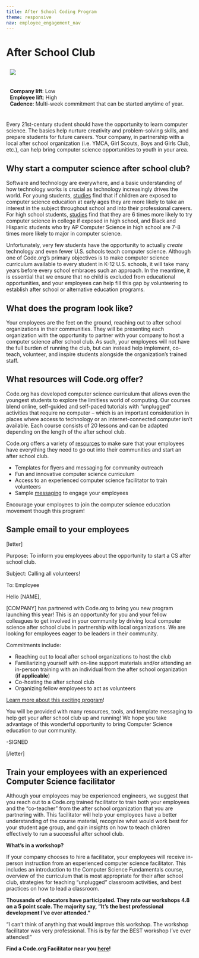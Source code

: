 ```yaml
---
title: After School Coding Program
theme: responsive
nav: employee_engagement_nav
---
```


# After School Club

<div class="col-50" style="float:left; padding:10px">

 <img src="/images/employee-engagement/after-school-kid.jpg" style="max-width: 100%">
</div>

<div class="col-50" style="float:left; padding:10px">

 <strong>Company lift</strong>: Low<br>
 <strong>Employee lift</strong>: High<br>
 <strong>Cadence</strong>: Multi-week commitment that can be started anytime of year.

</div>

<div style="clear: both;"></div>

Every 21st-century student should have the opportunity to learn computer science. The basics help nurture creativity and problem-solving skills, and prepare students for future careers. Your company, in partnership with a local after school organization (i.e. YMCA, Girl Scouts, Boys and Girls Club, etc.), can help bring computer science opportunities to youth in your area.

## Why start a computer science after school club?

Software and technology are everywhere, and a basic understanding of how technology works is crucial as technology increasingly drives the world. For young students, <a href="http://successfulstemeducation.org/resources/nurturing-stem-skills-young-learners-prek%E2%80%933" target="_blank">studies</a> find that if children are exposed to computer science education at early ages they are more likely to take an interest in the subject throughout school and into their professional careers. For high school students, <a href="http://research.collegeboard.org/sites/default/files/publications/2012/7/researchreport-2007-4-ap-students-college-analysis-five-year-academic-careers.pdf" target="_blank">studies</a> find that they are 6 times more likely to try computer science in college if exposed in high school, and Black and Hispanic students who try AP Computer Science in high school are 7-8 times more likely to major in computer science.

Unfortunately, very few students have the opportunity to actually *create* technology and even fewer U.S. schools teach computer science. Although one of Code.org’s primary objectives is to make computer science curriculum available to every student in K-12 U.S. schools, it will take many years before every school embraces such an approach. In the meantime, it is essential that we ensure that no child is excluded from educational opportunities, and your employees can help fill this gap by volunteering to establish after school or alternative education programs.

## What does the program look like?

Your employees are the feet on the ground, reaching out to after school organizations in their communities. They will be presenting each organization with the opportunity to partner with your company to host a computer science after school club. As such, your employees will not have the full burden of running the club, but can instead help implement, co-teach, volunteer, and inspire students alongside the organization’s trained staff.

## What resources will Code.org offer?

Code.org has developed computer science curriculum that allows even the youngest students to explore the limitless world of computing. Our courses blend online, self-guided and self-paced tutorials with “unplugged” activities that require no computer – which is an important consideration in places where access to technology or an internet-connected computer isn’t available. Each course consists of 20 lessons and can be adapted depending on the length of the after school club.

Code.org offers a variety of [resources](/volunteer/after-school-1) to make sure that your employees have everything they need to go out into their communities and start an after school club.

* Templates for flyers and messaging for community outreach
* Fun and innovative computer science curriculum
* Access to an experienced computer science facilitator to train volunteers
* Sample [messaging](#email) to engage your employees

Encourage your employees to join the computer science education movement though this program!

<a name="email"></a>
## Sample email to your employees
[letter]

Purpose: To inform you employees about the opportunity to start a CS after school club.

Subject: Calling all volunteers!

To: Employee

Hello [NAME],

[COMPANY] has partnered with Code.org to bring you new program launching this year! This is an opportunity for you and your fellow colleagues to get involved in your community by driving local computer science after school clubs in partnership with local organizations. We are looking for employees eager to be leaders in their community.

Commitments include:

* Reaching out to local after school organizations to host the club
* Familiarizing yourself with on-line support materials and/or attending an in-person training with an individual from the after school organization (**if applicable**)
* Co-hosting the after school club
* Organizing fellow employees to act as volunteers

[Learn more about this exciting program](https://code.org/volunteer/after-school-1)!

You will be provided with many resources, tools, and template messaging to help get your after school club up and running! We hope you take advantage of this wonderful opportunity to bring Computer Science education to our community.

-SIGNED

[/letter]

<a name="facilitator"></a>
## Train your employees with an experienced Computer Science facilitator

Although your employees may be experienced engineers, we suggest that you reach out to a Code.org trained facilitator to train both your employees and the “co-teacher” from the after school organization that you are partnering with. This facilitator will help your employees have a better understanding of the course material, recognize what would work best for your student age group, and gain insights on how to teach children effectively to run a successful after school club.

**What’s in a workshop?**

If your company chooses to hire a facilitator, your employees will receive in-person instruction from an experienced computer science facilitator. This includes an introduction to the Computer Science Fundamentals course, overview of the curriculum that is most appropriate for their after school club, strategies for teaching “unplugged” classroom activities, and best practices on how to lead a classroom.

**Thousands of educators have participated. They rate our workshops 4.8 on a 5 point scale. The majority say, “It’s the best professional development I’ve ever attended.”**

“I can’t think of anything that would improve this workshop. The workshop facilitator was very professional. This is by far the BEST workshop I’ve ever attended!”

**Find a Code.org Facilitator near you [here](/educate/professional-learning/cs-fundamentals-directory)!**
